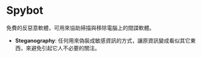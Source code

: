 [Title]: # (Spybot)
[Difficulty]: # (初學者)
[Order]: # (115)

# Spybot

免費的反惡意軟體，可用來協助掃描與移除電腦上的間諜軟體。 

- **Steganography**: 任何用來偽裝成敏感資訊的方式，讓原資訊變成看似其它東西，來避免引起它人不必要的關注。